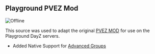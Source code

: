 ## Playground PVEZ Mod
![Offline](https://img.shields.io/badge/Supported_Version-1.18-orange)

This source was used to adapt the original [PVEZ MOD](https://steamcommunity.com/sharedfiles/filedetails/?id=1878060278) for use on the Playground DayZ servers.

* Added Native Support for [Advanced Groups](https://lbmaster.de/product.php?id=4)

